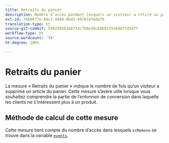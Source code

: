 ```yaml
---
title: Retraits du panier
description: Nombre d’accès pendant lesquels un visiteur a retiré un produit du panier.
exl-id: 74b9677e-89c7-4409-8bd3-99707436def0
translation-type: ht
source-git-commit: 549258b0168733c7b0e28cb8b9125e68dffd5df7
workflow-type: ht
source-wordcount: '74'
ht-degree: 100%

---
```


# Retraits du panier

La mesure « Retraits du panier » indique le nombre de fois qu’un visiteur a supprimé un article du panier. Cette mesure s’avère utile lorsque vous souhaitez comprendre la partie de l’entonnoir de conversion dans laquelle les clients ne s’intéressent plus à un produit.

## Méthode de calcul de cette mesure

Cette mesure tient compte du nombre d’accès dans lesquels `scRemove` se trouve dans la variable [`events`](/help/implement/vars/page-vars/events/events-overview.md).
